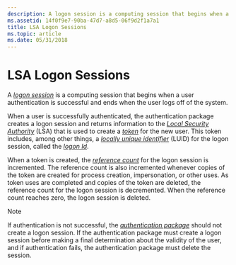 ```yaml
---
description: A logon session is a computing session that begins when a user authentication is successful and ends when the user logs off of the system.
ms.assetid: 14f0f9e7-90ba-47d7-a8d5-06f9d2f1a7a1
title: LSA Logon Sessions
ms.topic: article
ms.date: 05/31/2018
---
```


# LSA Logon Sessions

A [*logon session*](../secgloss/l-gly.md) is a computing session that begins when a user authentication is successful and ends when the user logs off of the system.

When a user is successfully authenticated, the authentication package creates a logon session and returns information to the [*Local Security Authority*](../secgloss/l-gly.md) (LSA) that is used to create a [*token*](../secgloss/t-gly.md) for the new user. This token includes, among other things, a [*locally unique identifier*](../secgloss/l-gly.md) (LUID) for the logon session, called the [*logon Id*](../secgloss/l-gly.md).

When a token is created, the [*reference count*](../secgloss/r-gly.md) for the logon session is incremented. The reference count is also incremented whenever copies of the token are created for process creation, impersonation, or other uses. As token uses are completed and copies of the token are deleted, the reference count for the logon session is decremented. When the reference count reaches zero, the logon session is deleted.

> [!Note]  
> If authentication is not successful, the [*authentication package*](../secgloss/a-gly.md) should not create a logon session. If the authentication package must create a logon session before making a final determination about the validity of the user, and if authentication fails, the authentication package must delete the session.

 

 

 
